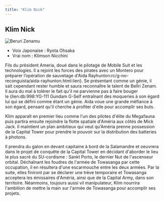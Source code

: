 ```yaml
---
title: "Klim Nick"
---
```


Klim Nick
---------


![Beruri Zenamu](/images/stories/saga/gnoreconguista/persos/krim-nick.png)


* Voix Japonaise : Ryota Ohsaka
* Vrai nom : Klimson Nicchini


Fils du président Ameria, doué dans le pilotage de Mobile Suit et les technologies. Il a rejoint les forces des pirates avec un Montero pour préparer l’opération de sauvetage d'Aida Rayhunton:rc/g-no-reconguista/aida-rayhunton.html:lien}. Se présentant comme un génie, il sait cependant rester humble et saura reconnaître le talent de Bellri Zenam. Il aura du mal à tolérer le fait qu'il ne parvienne pas à faire bouger le {lien:db:998:YG-111 Gundam G-Self  entraînant des moqueries à son égard lui qui se défini comme étant un génie. Aida voue une grande méfiance à son égard, pensant qu'il cherche à profiter d'elle pour accomplir ses buts. 


Klim apparaît en premier lieu comme l'un des pilotes d'élite du Megafauna puis partira ensuite rejoindre la flotte spatiale d'Améria aux côtés de Mick Jack. Il maintient un plan ambitieux qui veut qu'Améria prenne possession de la Capital Tower pour prendre le pouvoir sur la distribution des batteries à photons. 


Il prendra du galon en devant capitaine à bord de la Salamandre et oeuvrera dans le projet de conquête de la Capital Tower en décidant d'aborder le lieu le plus sacré du SU-cordisme : Sankt Porto, le dernier Nut de l'ascenseur orbital. Déchaînant les foudres de l'armée de Towasanga par cette occupation, il en résultera d'une escarmouche entre les deux armées. Par la suite, elles finiront par se déclarer une trève temporaire et Towasanga acceptera les émissaires d'Améria, ainsi que de la Capital Army, dans son territoire. Néanmoins, toujours aussi vil manipulateur, Klim nourrira l'ambition de mettre la main sur l'armée de Towasanga pour accomplir ses projets. 

